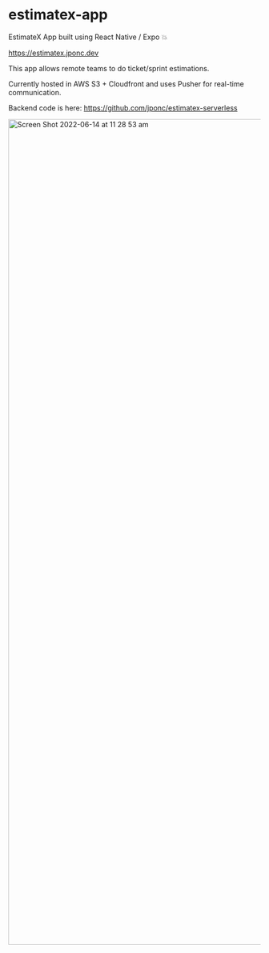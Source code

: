 # estimatex-app
EstimateX App built using React Native / Expo  💥 

https://estimatex.jponc.dev

This app allows remote teams to do ticket/sprint estimations.

Currently hosted in AWS S3 + Cloudfront and uses Pusher for real-time communication.

Backend code is here: https://github.com/jponc/estimatex-serverless

<img width="1651" alt="Screen Shot 2022-06-14 at 11 28 53 am" src="https://user-images.githubusercontent.com/4714727/173474443-1aa839ed-9ab3-4f01-946f-e45eba8b7bb0.png">

